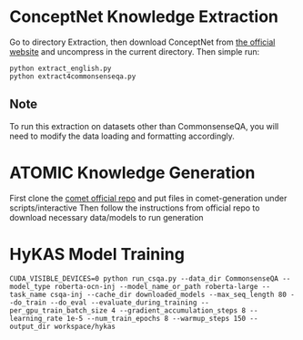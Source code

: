 # ConceptNet Knowledge Extraction
Go to directory Extraction, then download ConceptNet from [the official website](https://github.com/commonsense/conceptnet5/wiki/Downloads) and uncompress in the current directory. 
Then simple run:
```
python extract_english.py 
python extract4commonsenseqa.py
```
## Note
To run this extraction on datasets other than CommonsenseQA, you will need to modify the data loading and formatting accordingly. 

# ATOMIC Knowledge Generation 
First clone the [comet official repo](https://github.com/atcbosselut/comet-commonsense) and put files in comet-generation under scripts/interactive 
Then follow the instructions from official repo to download necessary data/models to run generation

# HyKAS Model Training
```
CUDA_VISIBLE_DEVICES=0 python run_csqa.py --data_dir CommonsenseQA --model_type roberta-ocn-inj --model_name_or_path roberta-large --task_name csqa-inj --cache_dir downloaded_models --max_seq_length 80 --do_train --do_eval --evaluate_during_training --per_gpu_train_batch_size 4 --gradient_accumulation_steps 8 --learning_rate 1e-5 --num_train_epochs 8 --warmup_steps 150 --output_dir workspace/hykas
```
